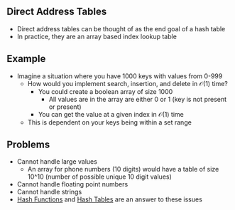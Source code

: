 ## Direct Address Tables
- Direct address tables can be thought of as the end goal of a hash table
- In practice, they are an array based index lookup table
## Example
- Imagine a situation where you have 1000 keys with values from 0-999
	- How would you implement search, insertion, and delete in $\mathcal{O}(1)$ time?
		- You could create a boolean array of size 1000
			- All values are in the array are either 0 or 1 (key is not present or present)
		- You can get the value at a given index in $\mathcal{O}(1)$ time
	- This is dependent on your keys being within a set range
## Problems
- Cannot handle large values
	- An array for phone numbers (10 digits) would have a table of size 10^10 (number of possible unique 10 digit values)
- Cannot handle floating point numbers
- Cannot handle strings
- [Hash Functions](Hash%20Functions.md) and [Hash Tables](Hash%20Tables.md) are an answer to these issues
